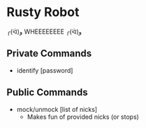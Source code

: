 # Rusty Robot

╭(ᐛ)و WHEEEEEEEE ╭(ᐛ)و

## Private Commands

- identify [password]

## Public Commands

- mock/unmock [list of nicks]
    - Makes fun of provided nicks (or stops)
